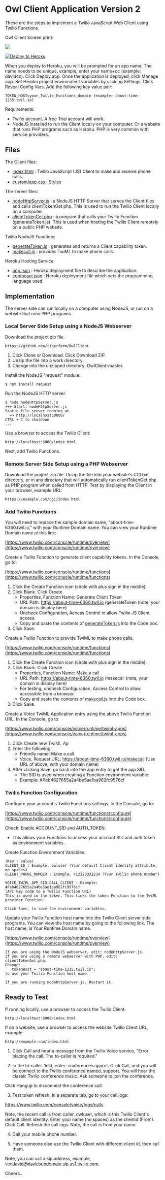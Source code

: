 # Owl Client Application Version 2

These are the steps to implement a Twilio JavaScript Web Client using Twilio Functions.

Owl Client Screen print:

<img src="ScreenPrint.jpg"/>

[![Deploy to Heroku](https://www.herokucdn.com/deploy/button.svg)](https://heroku.com/deploy?template=https://github.com/tigerfarm/OwlClient)

When you deploy to Heroku, you will be prompted for an app name. 
The name needs to be unique, example, enter your name+cc (example: davidcc). 
Click Deploy app. Once the application is deployed, click Manage app. 
Set Heroku project environment variables by clicking Settings. 
Click Reveal Config Vars. Add the following key value pair:
````
TOKEN_HOST=your_Twilio_Functions_domain (example: about-time-1235.twil.io)
````

Requirements:

- Twilio account. A free Trial account will work.
- NodeJS installed to run the Client locally on your computer.
Or a website that runs PHP programs such as Heroku. PHP is very common with service providers.

## Files

The Client files:
- [index.html](index.html) : Twilio JavaScript (JS) Client to make and receive phone calls.
- [custom/app.css](custom/app.css) : Styles

The server files:
- [nodeHttpServer.js](nodeHttpServer.js) : a NodeJS HTTP Server that serves the Client files and calls clientTokenGet.php.
This is used to run the Twilio Client locally on a computer.
- [clientTokenGet.php](clientTokenGet.php) : a program that calls your Twilio Function (generateToken.js).
This is used when hosting the Twilio Client remotely on a public PHP website.

Twilio NodeJS Functions
- [generateToken.js](generateToken.js) : generates and returns a Client capability token.
- [makecall.js](makecall.js) : provides TwiML to make phone calls.

Heroku Hosting Service
- [app.json](app.json) : Heroku deployment file to describe the application.
- [composer.json](composer.json) : Heroku deployment file which sets the programming language used.

## Implementation

The server side can run locally on a computer using NodeJS, or run on a website that runs PHP programs.

### Local Server Side Setup using a NodeJS Webserver

Download the project zip file.

    https://github.com/tigerfarm/OwlClient

1. Click Clone or Download. Click Download ZIP.
2. Unzip the file into a work directory.
3. Change into the unzipped directory: OwlClient-master.

Install the NodeJS "request" module:
    
    $ npm install request

Run the NodeJS HTTP server.

    $ node nodeHttpServer.js
    +++ Start: nodeHttpServer.js
    Static file server running at
      => http://localhost:8000/
    CTRL + C to shutdown
    ...
    
Use a browser to access the Twilio Client:

    http://localhost:8000/index.html
    
Next, add Twilio Functions.

### Remote Server Side Setup using a PHP Webserver

Download the project zip file. Unzip the file into your website's CGI bin directory, or in any directory that will automatically run clientTokenGet.php as PHP program when called from HTTP. Test by displaying the Client in your browser, example URL:

    https://example.com/cgi/index.html

### Add Twilio Functions

You will need to replace the sample domain name, "about-time-6360.twil.io," with your Runtime Domain name.
You can view your Runtime Domain name at this link:

[https://www.twilio.com/console/runtime/overview](https://www.twilio.com/console/runtime/overview)

Create a Twilio Function to generate client capability tokens.
In the Console, go to:

[https://www.twilio.com/console/runtime/functions](https://www.twilio.com/console/runtime/functions)
    
1. Click the Create Function icon (circle with plus sign in the middle).
2. Click Blank. Click Create.
   - Properties, Function Name: Generate Client Token
   - URL Path: https://about-time-6360.twil.io /generateToken (note, your domain is display here)
   - Uncheck Configuration, Access Control to allow Twilio JS Client access.
   - Copy and paste the contents of [generateToken.js](generateToken.js) into the Code box.
3. Click Save.

Create a Twilio Function to provide TwiML to make phone calls.

[https://www.twilio.com/console/runtime/functions](https://www.twilio.com/console/runtime/functions)
    
1. Click the Create Function icon (circle with plus sign in the middle).
2. Click Blank. Click Create.
   - Properties, Function Name: Make a call
   - URL Path: https://about-time-6360.twil.io /makecall (note, your domain is display here)
   - For testing, uncheck Configuration, Access Control to allow accessible from a browser.
   - Copy and paste the contents of [makecall.js](makecall.js) into the Code box.
3. Click Save.

Create a Voice TwiML Application entry using the above Twilio Function URL.
In the Console, go to:

[https://www.twilio.com/console/voice/runtime/twiml-apps](https://www.twilio.com/console/voice/runtime/twiml-apps)
    
1. Click Create new TwiML Ap
2. Enter the following:
   - Friendly name: Make a call 
   - Voice, Request URL: https://about-time-6360.twil.io/makecall (Use URL of above, with your domain name)
3. After clicking Save, go back into the app entry to get the app SID.
   - The SID is used when creating a Function environment variable.
   - Example: APeb4627655a2a4be5ae1ba962fc9576cf

### Twilio Function Configuration

Configure your account's Twilio Functions settings.
In the Console, go to:
    
[https://www.twilio.com/console/runtime/functions/configure](https://www.twilio.com/console/runtime/functions/configure)
    
Check: Enable ACCOUNT_SID and AUTH_TOKEN.
- This allows your Functions to access your account SID and auth token as environment variables.

Create Function Environment Variables.

    (Key : value)
    CLIENT_ID : Example, owluser (Your default Client identity attribute, no spaces)
    CLIENT_PHONE_NUMBER : Example, +12223331234 (Your Twilio phone number)
    
    VOICE_TWIML_APP_SID_CALL_CLIENT : Example: APeb4627655a2a4be5ae1ba962fc9576cf
    (API key code to a Twilio Function URL)
    This is used in the token. This links the token Function to the TwiML provider Function.
    
    Click Save, to save the environment variables.

Update your Twilio Function host name into the Twilio Client server side programs.
You can view the host name by going to the following link. The host name, is Your Runtime Domain name.

[https://www.twilio.com/console/runtime/overview](https://www.twilio.com/console/runtime/overview)

    If you are using the NodeJS webserver, edit: nodeHttpServer.js.
    If you are using a remote webserver with PHP, edit: clientTokenGet.php.
    Change:
       tokenHost = "about-time-1235.twil.io";
    to use your Twilio Function host name.
    
    If you are running nodeHttpServer.js. Restart it.

## Ready to Test

If running locally, use a browser to access the Twilio Client:

    http://localhost:8000/index.html

If on a website, use a browser to access the website Twilio Client URL, example:

    http://example.com/index.html

1. Click Call and hear a message from the Twilio Voice service, "Error placing the call. The to-caller is required."

2. In the to-caller field, enter: conference:support. Click Call, and you will be connect to the Twilio conference named, support. You will hear the classic Twilio conference music. Ask someone to join the conference.

Click Hangup to disconnect the conference call.

3. Test token refresh. In a separate tab, go to your call logs:

https://www.twilio.com/console/voice/logs/calls

Note, the recent call is from caller, owluser, which is this Twilio Client's default client identity.
Enter your name (no spaces) as the clientid (From). Click Call. Refresh the call logs. Note, the call is from your name.

4. Call your mobile phone number.

5. Have someone else use the Twilio Client with different client id, then call them.

Note, you can call a sip address, example, sip:david@davidsubdomain.sip.us1.twilio.com.

Cheers...

